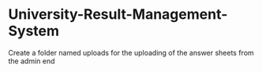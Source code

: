 # University-Result-Management-System

Create a folder named uploads for the uploading of the answer sheets from the admin end
